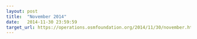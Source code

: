 ```yaml
---
layout: post
title:  "November 2014"
date:   2014-11-30 23:59:59
target_url: https://operations.osmfoundation.org/2014/11/30/november.html
---
```

